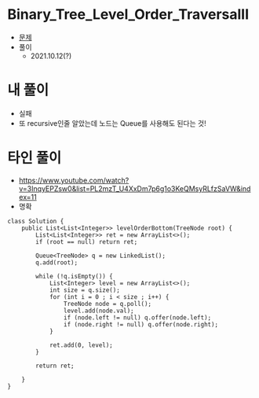 # Binary_Tree_Level_Order_TraversalII
- [문제](https://leetcode.com/problems/binary-tree-level-order-traversal-ii/description/)
- 풀이
    - 2021.10.12(?)

# 내 풀이
- 실패
- 또 recursive인줄 알았는데 노드는 Queue를 사용해도 된다는 것!


# 타인 풀이
- https://www.youtube.com/watch?v=3InqyEPZsw0&list=PL2mzT_U4XxDm7p6g1o3KeQMsyRLfzSaVW&index=11
- 명확
```
class Solution {
    public List<List<Integer>> levelOrderBottom(TreeNode root) {
        List<List<Integer>> ret = new ArrayList<>();
        if (root == null) return ret;
        
        Queue<TreeNode> q = new LinkedList();
        q.add(root);
        
        while (!q.isEmpty()) {
            List<Integer> level = new ArrayList<>();
            int size = q.size();
            for (int i = 0 ; i < size ; i++) {
                TreeNode node = q.poll();
                level.add(node.val);
                if (node.left != null) q.offer(node.left);
                if (node.right != null) q.offer(node.right);
            }
            
            ret.add(0, level);
        }
        
        return ret;
        
    }
}
```